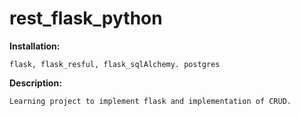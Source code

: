 # rest_flask_python

**Installation:**
```
flask, flask_resful, flask_sqlAlchemy. postgres
```
**Description:** 
```
Learning project to implement flask and implementation of CRUD.
```
